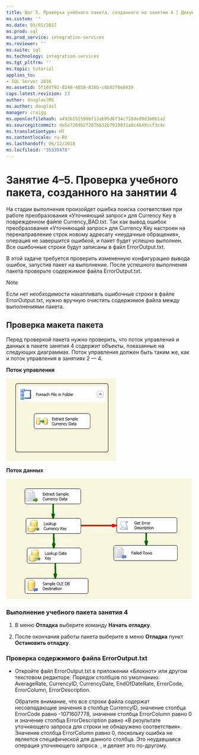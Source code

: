 ```yaml
---
title: Шаг 5. Проверка учебного пакета, созданного на занятии 4 | Документы Майкрософт
ms.custom: ''
ms.date: 03/01/2017
ms.prod: sql
ms.prod_service: integration-services
ms.reviewer: ''
ms.suite: sql
ms.technology: integration-services
ms.tgt_pltfrm: ''
ms.topic: tutorial
applies_to:
- SQL Server 2016
ms.assetid: 5f18df92-0248-4858-836b-c8b02f0e0439
caps.latest.revision: 23
author: douglaslMS
ms.author: douglasl
manager: craigg
ms.openlocfilehash: a492b151590bf13ab95d6f34c718ded9d3b0b1a2
ms.sourcegitcommit: de5e726db2f287bb32b7910831a0c4649ccf3c4c
ms.translationtype: HT
ms.contentlocale: ru-RU
ms.lasthandoff: 06/12/2018
ms.locfileid: "35335478"
---
```

# <a name="lesson-4-5---testing-the-lesson-4-tutorial-package"></a>Занятие 4–5. Проверка учебного пакета, созданного на занятии 4
На стадии выполнения произойдет ошибка поиска соответствия при работе преобразования «Уточняющий запрос» для Currency Key в поврежденном файле Currency_BAD.txt. Так как вывод ошибок преобразования «Уточняющий запрос» для Currency Key настроен на перенаправление строк новому адресату «неудачные обращения», операция не завершится ошибкой, и пакет будет успешно выполнен. Все ошибочные строки будут записаны в файл ErrorOutput.txt.  
  
В этой задаче требуется проверить измененную конфигурацию вывода ошибок, запустив пакет на выполнение. После успешного выполнения пакета проверьте содержимое файла ErrorOutput.txt.  
  
> [!NOTE]  
> Если нет необходимости накапливать ошибочные строки в файле ErrorOutput.txt, нужно вручную очистить содержимое файла между выполнениями пакета.  
  
## <a name="checking-the-package-layout"></a>Проверка макета пакета  
Перед проверкой пакета нужно проверить, что поток управления и данных в пакете занятия 4 содержит объекты, показанные на следующих диаграммах. Поток управления должен быть таким же, как и поток управления в занятиях 2 — 4.  
  
**Поток управления**  
  
![Поток управления в пакете](../integration-services/media/task4lesson2control.gif "Поток управления в пакете")  
  
**Поток данных**  
  
![Поток данных в пакете](../integration-services/media/task5lesson5data.gif "Поток данных в пакете")  
  
### <a name="to-run-the-lesson-4-tutorial-package"></a>Выполнение учебного пакета занятия 4  
  
1.  В меню **Отладка** выберите команду **Начать отладку**.  
  
2.  После окончания работы пакета выберите в меню **Отладка** пункт **Остановить отладку**.  
  
### <a name="to-verify-the-contents-of-the-erroroutputtxt-file"></a>Проверка содержимого файла ErrorOutput.txt  
  
-   Откройте файл ErrorOutput.txt в приложении «Блокнот» или другом текстовом редакторе. Порядок столбцов по умолчанию: AverageRate, CurrencyID, CurrencyDate, EndOfDateRate, ErrorCode, ErrorColumn, ErrorDescription.  
  
    Обратите внимание, что все строки файла содержат несовпадающие значения в столбце CurrencyID, значение столбца ErrorCode равно -1071607778, значение столбца ErrorColumn равно 0 и значение столбца ErrorDescription равно «В результате уточняющего запроса для строки не обнаружено соответствия». Значение столбца ErrorColumn равно 0, поскольку ошибка не является специфической для данного столбца. Это неудавшаяся операция уточняющего запроса. , и делает это по-другому.  
  
  
  
